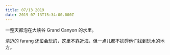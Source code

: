```yaml
---
title: 07/13 2019
date: 2019-07-13T15:34:00.000Z
---
```

一整天都泡在大峡谷 Grand Canyon 的水里。

清迈的 farang 还蛮会玩的，这里不靠近海，但一点儿都不妨碍他们找到玩水的地方。
